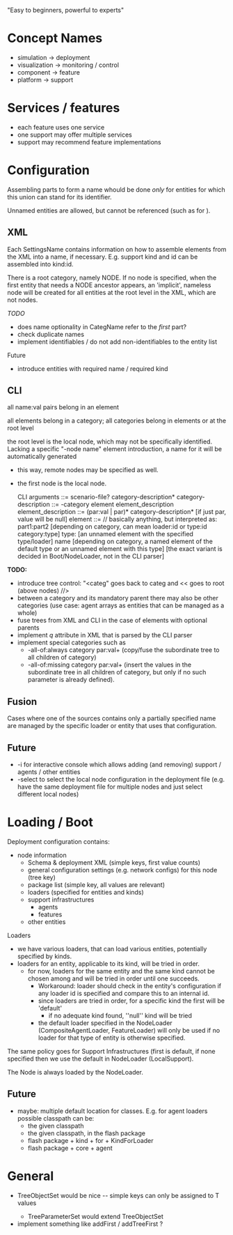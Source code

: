 
"Easy to beginners, powerful to experts"


Concept Names
=============

  * simulation -> deployment
  * visualization -> monitoring / control
  * component -> feature
  * platform -> support



Services / features
===================

  * each feature uses one service
  * one support may offer multiple services
  * support may recommend feature implementations



Configuration
=============

Assembling parts to form a name whould be done *only* for entities for which this union can stand for its identifier.

Unnamed entities are allowed, but cannot be referenced (such as for <in-context-of>).


XML
---

Each SettingsName contains information on how to assemble elements from the XML into a name, if necessary. E.g. support kind and id can be assembled into kind:id.

There is a root category, namely NODE. If no node is specified, when the first entity that needs a NODE ancestor appears, an 'implicit', nameless node will be created for all entities at the root level in the XML, which are not nodes.


*TODO*
  * does name optionality in CategName refer to the *first* part?
  * check duplicate names
  * implement identifiables / do not add non-identifiables to the entity list

Future
  * introduce entities with required name / required kind



CLI
---

all name:val pairs belong in an element

all elements belong in a category; all categories belong in elements or at the root level

the root level is the local node, which may not be specifically identified. Lacking a specific "-node name" element introduction, a name for it will be automatically generated
  * this way, remote nodes may be specified as well.
  * the first node is the local node.

	CLI arguments			 ::= scenario-file? category-description*
	category-description	 ::= -category element element_description
	element_description	 ::= (par:val | par)* category-description* [if just par, value will be null]
	element					 ::= 		// basically anything, but interpreted as:
								part1:part2		[depending on category, can mean loader:id or type:id category:type]
								type:				[an unnamed element with the specified type/loader]
								name				[depending on category, a named element of the default type or an unnamed element with this type]
														[the exact variant is decided in Boot/NodeLoader, not in the CLI parser]

													
**TODO:**
  * introduce tree control: "<categ" goes back to categ and << goes to root (above nodes) //>
  * between a category and its mandatory parent there may also be other categories (use case: agent arrays as entities that can be managed as a whole)
  * fuse trees from XML and CLI in the case of elements with optional parents
  * implement _q_ attribute in XML that is parsed by the CLI parser
  * implement special categories such as
    * -all-of:always category par:val+ (copy/fuse the subordinate tree to all children of category)
    * -all-of:missing category par:val+ (insert the values in the subordinate tree in all children of category, but only if no such parameter is already defined).


Fusion
------

Cases where one of the sources contains only a partially specified name are managed by the specific loader or entity that uses that configuration.


Future
------
  * -i for interactive console which allows adding (and removing) support / agents / other entities
  * -select to select the local node configuration in the deployment file (e.g. have the same deployment file for multiple nodes and just select different local nodes)



Loading / Boot
==============

Deployment configuration contains:
  * node information
    * Schema & deployment XML (simple keys, first value counts)
    * general configuration settings (e.g. network configs) for this node (tree key)
    * package list (simple key, all values are relevant)
    * loaders (specified for entities and kinds)
    * support infrastructures
      * agents
      * features
    * other entities

Loaders
  * we have various loaders, that can load various entities, potentially specified by kinds.
  * loaders for an entity, applicable to its kind, will be tried in order.
    * for now, loaders for the same entity and the same kind cannot be chosen among and will be tried in order until one succeeds.
      * Workaround: loader should check in the entity's configuration if any loader id is specified and compare this to an internal id.
      * since loaders are tried in order, for a specific kind the first will be 'default'
        * if no adequate kind found, ''null'' kind will be tried
      * the default loader specified in the NodeLoader (CompositeAgentLoader, FeatureLoader) will only be used if no loader for that type of entity is otherwise specified.

The same policy goes for Support Infrastructures (first is default, if none specified then we use the default in NodeLoader (LocalSupport).

The Node is always loaded by the NodeLoader.



Future
------
  * maybe: multiple default location for classes. E.g. for agent loaders possible classpath can be:
    * the given classpath
    * the given classpath, in the flash package
    * flash package + kind + for + KindForLoader
    * flash package + core + agent 



General
=======

  * TreeObjectSet<T> would be nice -- simple keys can only be assigned to T values
    * TreeParameterSet would extend TreeObjectSet<String> 
  * implement something like addFirst / addTreeFirst ?












